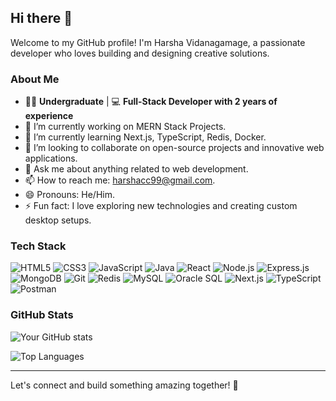 ## Hi there 👋

Welcome to my GitHub profile! I'm Harsha Vidanagamage, a passionate developer who loves building and designing creative solutions. 

### About Me

- 👨‍🎓 **Undergraduate** | 💻 **Full-Stack Developer with 2 years of experience**
- 🔭 I’m currently working on MERN Stack Projects.
- 🌱 I’m currently learning Next.js, TypeScript, Redis, Docker.
- 👯 I’m looking to collaborate on open-source projects and innovative web applications.
- 💬 Ask me about anything related to web development.
- 📫 How to reach me: harshacc99@gmail.com.
- 😄 Pronouns: He/Him.
- ⚡ Fun fact: I love exploring new technologies and creating custom desktop setups.

### Tech Stack

![HTML5](https://img.shields.io/badge/-HTML5-E34F26?style=flat&logo=html5&logoColor=white)
![CSS3](https://img.shields.io/badge/-CSS3-1572B6?style=flat&logo=css3&logoColor=white)
![JavaScript](https://img.shields.io/badge/-JavaScript-F7DF1E?style=flat&logo=javascript&logoColor=black)
![Java](https://img.shields.io/badge/-Java-007396?style=flat&logo=java&logoColor=white)
![React](https://img.shields.io/badge/-React-61DAFB?style=flat&logo=react&logoColor=black)
![Node.js](https://img.shields.io/badge/-Node.js-339933?style=flat&logo=node.js&logoColor=white)
![Express.js](https://img.shields.io/badge/-Express.js-000000?style=flat&logo=express&logoColor=white)
![MongoDB](https://img.shields.io/badge/-MongoDB-47A248?style=flat&logo=mongodb&logoColor=white)
![Git](https://img.shields.io/badge/-Git-F05032?style=flat&logo=git&logoColor=white)
![Redis](https://img.shields.io/badge/-Redis-DC382D?style=flat&logo=redis&logoColor=white)
![MySQL](https://img.shields.io/badge/-MySQL-4479A1?style=flat&logo=mysql&logoColor=white)
![Oracle SQL](https://img.shields.io/badge/-Oracle_SQL-F80000?style=flat&logo=oracle&logoColor=white)
![Next.js](https://img.shields.io/badge/-Next.js-000000?style=flat&logo=next.js&logoColor=white)
![TypeScript](https://img.shields.io/badge/-TypeScript-3178C6?style=flat&logo=typescript&logoColor=white)
![Postman](https://img.shields.io/badge/-Postman-FF6C37?style=flat&logo=postman&logoColor=white)


### GitHub Stats

![Your GitHub stats](https://github-readme-stats.vercel.app/api?username=harshacv01&show_icons=true&theme=radical)

![Top Languages](https://github-readme-stats.vercel.app/api/top-langs/?username=harshacv01&layout=compact&theme=radical)

---

Let's connect and build something amazing together! 🚀
